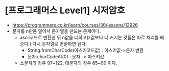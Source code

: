 # [프로그래머스 Level1] 시저암호
- https://programmers.co.kr/learn/courses/30/lessons/12926
- 문자를 n만큼 밀어서 문자열을 만드는 문제이다.
  - ascii코드로 변환한 뒤 n값을 더하고(z값보다 더 커지는 것들은 따로 처리를 해준다.) 다시 문자열로 변환하면 된다.
    - String.fromCharCode(아스키코드값) : 아스키값->문자 변환
    - 문자.charCodeAt(0) : 문자 -> 아스키값
  - 소문자의 경우 97~122, 대문자의 경우 65~90 이다.